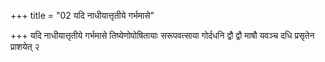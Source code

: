 +++
title = "02 यदि नाधीयात्तृतीये गर्भमासे"

+++
यदि नाधीयात्तृतीये गर्भमासे तिष्येणोपोषितायाः सरूपवत्साया गोर्दधनि द्वौ द्वौ माषौ यवञ्च दधि प्रसृतेन प्राशयेत् २